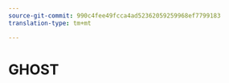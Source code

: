 ```yaml
---
source-git-commit: 990c4fee49fcca4ad52362059259968ef7799183
translation-type: tm+mt

---
```

# GHOST
